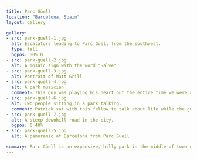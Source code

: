```yaml
---
title: Parc Güell
location: "Barcelona, Spain"
layout: gallery

gallery:
- src: park-guell-1.jpg
  alt: Escalators leading to Parc Güell from the southwest.
  type: tall
  bgpos: 50% 0
- src: park-guell-2.jpg
  alt: A mosaic sign with the word "Salve"
- src: park-guell-3.jpg
  alt: Portrait of Matt Grill
- src: park-guell-4.jpg
  alt: A park musician
  comment: This guy was playing his heart out the entire time we were at one of the peaks of the park.
- src: park-guell-6.jpg
  alt: Two people sitting in a park talking.
  comment: Patrick sat with this fellow to talk about life while the guy made him some jewelry to take home as a gift.
- src: park-guell-7.jpg
  alt: A steep downhill road in the city.
  bgpos: 0 40%
- src: park-guell-5.jpg
  alt: A panoramic of Barcelona from Parc Güell

summary: Parc Güell is an expansive, hilly park in the middle of town offering great views of the city and fun experiences with musicians of all types.
---
```

